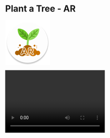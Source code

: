 # Plant a Tree - AR

![](https://raw.githubusercontent.com/Deishelon/PlantATreeAR/master/app/src/main/res/mipmap-xxhdpi/ic_launcher_round.png)

<video src="https://huaweitheme.app/plant_ar_video.mp4" width="320" height="200" controls preload></video>
